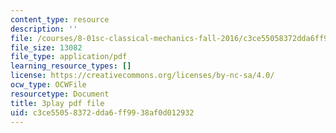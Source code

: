 ```yaml
---
content_type: resource
description: ''
file: /courses/8-01sc-classical-mechanics-fall-2016/c3ce55058372dda6ff9938af0d012932_d9ugFckUBcg.pdf
file_size: 13082
file_type: application/pdf
learning_resource_types: []
license: https://creativecommons.org/licenses/by-nc-sa/4.0/
ocw_type: OCWFile
resourcetype: Document
title: 3play pdf file
uid: c3ce5505-8372-dda6-ff99-38af0d012932
---
```

